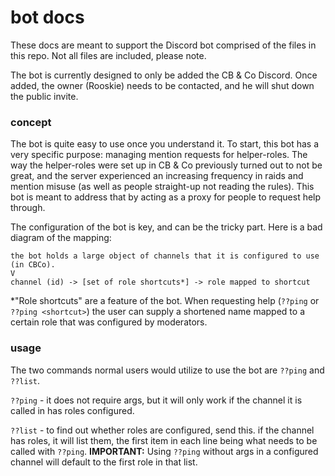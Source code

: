 # bot docs

These docs are meant to support the Discord bot comprised of the files in this repo. Not all files are included, please note.

The bot is currently designed to only be added the CB & Co Discord. Once added, the owner (Rooskie) needs to be contacted, and he will shut down the public invite.

### concept

The bot is quite easy to use once you understand it. To start, this bot has a very specific purpose: managing mention requests for helper-roles. The way the helper-roles were set up in CB & Co previously turned out to not be great, and the server experienced an increasing frequency in raids and mention misuse (as well as people straight-up not reading the rules). This bot is meant to address that by acting as a proxy for people to request help through.

The configuration of the bot is key, and can be the tricky part. Here is a bad diagram of the mapping:

```pseudo
the bot holds a large object of channels that it is configured to use (in CBCo).
V
channel (id) -> [set of role shortcuts*] -> role mapped to shortcut
```

*"Role shortcuts" are a feature of the bot. When requesting help (`??ping` or `??ping <shortcut>`) the user can supply a shortened name mapped to a certain role that was configured by moderators.

### usage

The two commands normal users would utilize to use the bot are `??ping` and `??list`.

`??ping` - it does not require args, but it will only work if the channel it is called in has roles configured.

`??list` - to find out whether roles are configured, send this. if the channel has roles, it will list them, the first item in each line being what needs to be called with `??ping`. **IMPORTANT:** Using `??ping` without args in a configured channel will default to the first role in that list.
